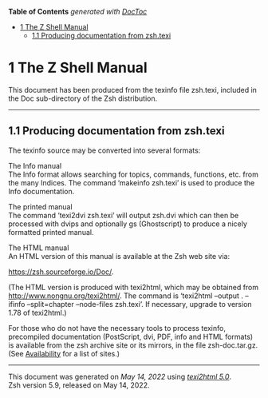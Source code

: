 <!-- START doctoc generated TOC please keep comment here to allow auto update -->
<!-- DON'T EDIT THIS SECTION, INSTEAD RE-RUN doctoc TO UPDATE -->
**Table of Contents**  *generated with [DocToc](https://github.com/thlorenz/doctoc)*

- [1 The Z Shell Manual](#1-the-z-shell-manual)
  - [1.1 Producing documentation from zsh.texi](#11-producing-documentation-from-zshtexi)

<!-- END doctoc generated TOC please keep comment here to allow auto update -->

<span id="The-Z-Shell-Manual"></span> <span
id="The-Z-Shell-Manual-1"></span>

# 1 The Z Shell Manual

This document has been produced from the texinfo file zsh.texi, included
in the Doc sub-directory of the Zsh distribution.

------------------------------------------------------------------------

<span id="Producing-documentation-from-zsh_002etexi"></span>

## 1.1 Producing documentation from zsh.texi

The texinfo source may be converted into several formats:

The Info manual  
The Info format allows searching for topics, commands, functions, etc.
from the many Indices. The command ‘makeinfo zsh.texi’ is used to
produce the Info documentation.

The printed manual  
The command ‘texi2dvi zsh.texi’ will output zsh.dvi which can then be
processed with dvips and optionally gs (Ghostscript) to produce a nicely
formatted printed manual.

The HTML manual  
An HTML version of this manual is available at the Zsh web site via:

<https://zsh.sourceforge.io/Doc/>.

(The HTML version is produced with texi2html, which may be obtained from
<http://www.nongnu.org/texi2html/>. The command is ‘texi2html –output .
–ifinfo –split=chapter –node-files zsh.texi’. If necessary, upgrade to
version 1.78 of texi2html.)

For those who do not have the necessary tools to process texinfo,
precompiled documentation (PostScript, dvi, PDF, info and HTML formats)
is available from the zsh archive site or its mirrors, in the file
zsh-doc.tar.gz. (See [Availability](Introduction.html#Availability) for
a list of sites.)

------------------------------------------------------------------------

This document was generated on *May 14, 2022* using [*texi2html
5.0*](http://www.nongnu.org/texi2html/).  
Zsh version 5.9, released on May 14, 2022.
